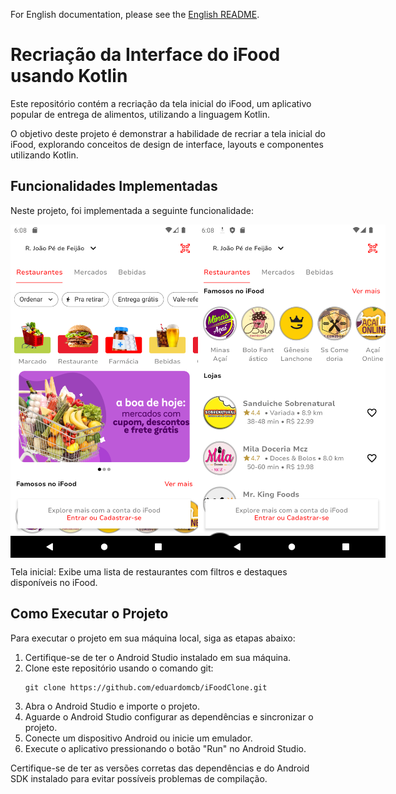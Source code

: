 For English documentation, please see the [English README](README.md).

# Recriação da Interface do iFood usando Kotlin

Este repositório contém a recriação da tela inicial do iFood, um aplicativo popular de entrega de alimentos, utilizando a linguagem Kotlin.

O objetivo deste projeto é demonstrar a habilidade de recriar a tela inicial do iFood, explorando conceitos de design de interface, layouts e componentes utilizando Kotlin.

## Funcionalidades Implementadas

Neste projeto, foi implementada a seguinte funcionalidade:

<div style="display: flex; justify-content: space-between;">
    <img src="../screenshots/tela_inicial.png" alt="Imagem 1" width="300"/>
    <img src="../screenshots/tela_inicial2.png" alt="Imagem 3" width="300"/>
</div>

Tela inicial: Exibe uma lista de restaurantes com filtros e destaques disponíveis no iFood.

## Como Executar o Projeto

Para executar o projeto em sua máquina local, siga as etapas abaixo:

1. Certifique-se de ter o Android Studio instalado em sua máquina.
2. Clone este repositório usando o comando git:
   ```
   git clone https://github.com/eduardomcb/iFoodClone.git
   ```
3. Abra o Android Studio e importe o projeto.
4. Aguarde o Android Studio configurar as dependências e sincronizar o projeto.
5. Conecte um dispositivo Android ou inicie um emulador.
6. Execute o aplicativo pressionando o botão "Run" no Android Studio.

Certifique-se de ter as versões corretas das dependências e do Android SDK instalado para evitar possíveis problemas de compilação.

